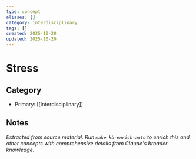 ```yaml
---
type: concept
aliases: []
category: interdisciplinary
tags: []
created: 2025-10-20
updated: 2025-10-20
---
```


# Stress

## Category

- Primary: [[Interdisciplinary]]

## Notes

*Extracted from source material. Run `make kb-enrich-auto` to enrich this and other concepts with comprehensive details from Claude's broader knowledge.*

